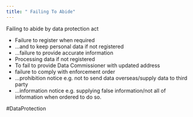 ```yaml
---
title: " Failing To Abide"
--- 
```

Failing to abide by data protection act
- Failure to register when required  
- ...and to keep personal data if not registered  
- ...failure to provide accurate information
- Processing data if not registered  
- To fail to provide Data Commissioner with updated address  
- failure to comply with enforcement order  
- ...prohibition notice e.g. not to send data overseas/supply data to third party  
- ...information notice e.g. supplying false information/not all of information when ordered to do so.

#DataProtection 